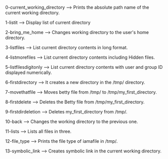 0-current_working_directory --> Prints the absolute path name of the current working directory.

1-listit --> Display list of current directory

2-bring_me_home --> Changes working directory to the user's home directory.

3-listfiles --> List current directory contents in long format.

4-listmorefiles --> List current directory contents including Hidden files.

5-listfilesdigitonly --> List current directory contents with user and group ID displayed numerically.

6-firstdirectory --> It creates a new directory in the /tmp/ directory.

7-movethatfile --> Moves betty file from /tmp/ to /tmp/my_first_directory.

8-firstdelete --> Deletes the Betty file from /tmp/my_first_directory.

9-firstdirdeletion --> Deletes my_first_directory from /tmp/.

10-back --> Changes the working directory to the previous one.

11-lists --> Lists all files in three.

12-file_type --> Prints the file type of iamafile in /tmp/.

13-symbolic_link --> Creates symbolic link in the current working directory.


